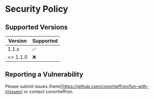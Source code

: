 # Security Policy

## Supported Versions

| Version | Supported          |
| ------- | ------------------ |
| 1.1.x   | :white_check_mark: |
| <= 1.1.0   | :x:                |

## Reporting a Vulnerability

Please submit issues (here)[https://github.com/conorheffron/fun-with-r/issues] or contact conorheffron.

